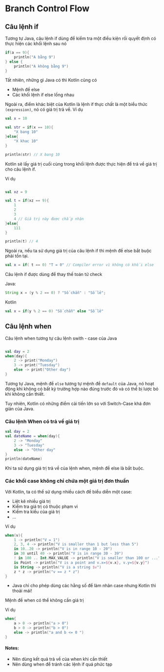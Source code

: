 # Branch Control Flow

## Câu lệnh if

Tương tự Java, câu lệnh if dùng để kiểm tra một điều kiện rồi quyết định có thực hiện các khối lệnh sau nó

```kotlin
if(a == 9){
    println("A bằng 9")
} else {
    println("A không bằng 9")
}
```

Tất nhiên, những gì Java có thì Kotlin cũng có

- Mệnh đề else
- Các khối lệnh if else lồng nhau

Ngoài ra, điểm khác biệt của Kotlin là lệnh if thực chất là một biểu thức `(expression)`, nó có giá trị trả về. Ví dụ

```kotlin
val x = 10

val str = if(x == 10){
    "X bang 10"
}else{
    "X khac 10"
}

println(str) // X bang 10
```

Kotlin sẽ lấy giá trị cuối cùng trong khối lệnh được thực hiện để trả về giá trị cho câu lệnh if. 

Ví dụ
```kotlin

val xz = 9

val t = if(xz == 9){
    1
    2
    3
    4 // Giá trị này được chấp nhận
}else{
    111
}

println(t) // 4
```

Ngoài ra, nếu ta sử dụng giá trị của câu lệnh if thì mệnh đề else bắt buộc phải tồn tại.

```kotlin
val x = if( t == 0) "T = 0" // Compiler error vì không có khối else
```

Câu lệnh if được dùng để thay thế toán tử check

Java:

```java
String x = (y % 2 == 0) ? "Số chẵn" : "Số lẻ";
```

Kotlin

```kotlin
val x = if(y % 2 == 0) "Số chẵn" else "Số lẻ"
```

## Câu lệnh when

Câu lệnh when tương tự câu lệnh swith - case của Java

```kotlin

val day = 2
when(day){
    2 -> print("Monday")
    3 -> print("Tuesday")
    else -> print("Other day")
}
```

Tương tự Java, mệnh đề `else` tương tự mệnh đề `default` của Java, nó hoạt động khi không có bất kỳ trường hợp nào đúng trước đó và có thể bị lược bỏ khi không cần thiết.

Tuy nhiên, Kotlin có những điểm cải tiến lớn so với Switch-Case khá đơn giản của Java.

### Câu lệnh When có trả về giá trị

```kotlin
val day = 2
val dateName = when(day){
    2 -> "Monday"
    3 -> "Tuesday"
    else -> "Other day"
}
println(dateName)
```

Khi ta sử dụng giá trị trả về của lệnh when, mệnh đề else là bắt buộc.

### Các khối case không chỉ chứa một giá trị đơn thuần

Với Kotlin, ta có thể sử dụng nhiều cách để biểu diễn một case:

- Liệt kê nhiều giá trị
- Kiểm tra giá trị có thuộc phạm vi
- Kiểm tra kiểu của giá trị
- ...

Ví dụ

```kotlin
when(v){
    1 -> println("V = 1")
    2, 3, 4 -> println("V is smaller than 1 but less than 5")
    in 10..20 -> println("V is in range 10 - 20")
    in 30 until 40 -> println("V is in range 30 - 39")
    ! in 100 .. Int.MAX_VALUE -> println("V is smaller than 100 or ...")
    is Point -> println("V is a point and v.x=${v.x}, v.y=${v.y}")
    is String -> println("V is a string $v")
    z * z -> println("v == z * z")
}
```

* Java chỉ cho phép dùng các hằng số để làm nhãn case nhưng Kotlin thì thoải mái!

Mệnh đề when có thể không cần giá trị

Ví dụ

```kotlin
when{
    a > 0 -> println("a > 0")
    b > 0 -> println("b > 0")
    else -> println("a and b <= 0 ")
}
```

#### Notes:

- Nên dùng kết quả trả về của when khi cần thiết
- Nên dùng when để tránh các lệnh if quá phức tạp
